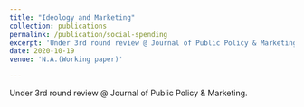 ```yaml
---
title: "Ideology and Marketing"
collection: publications
permalink: /publication/social-spending
excerpt: 'Under 3rd round review @ Journal of Public Policy & Marketing.'
date: 2020-10-19
venue: 'N.A.(Working paper)'

---
```

Under 3rd round review @ Journal of Public Policy & Marketing.
